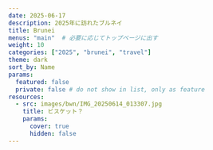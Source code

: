 ```yaml
---
date: 2025-06-17
description: 2025年に訪れたブルネイ
title: Brunei
menus: "main"  # 必要に応じてトップページに出す
weight: 10
categories: ["2025", "brunei", "travel"]
theme: dark
sort_by: Name
params:
  featured: false
  private: false # do not show in list, only as feature
resources:
  - src: images/bwn/IMG_20250614_013307.jpg
    title: ビスケット？
    params:
      cover: true
      hidden: false
---
```

